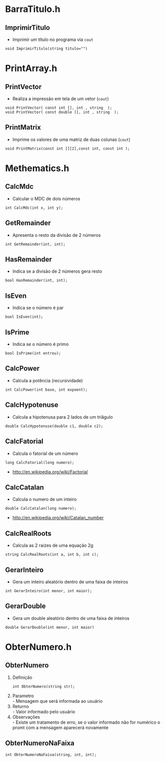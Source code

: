 # BarraTitulo.h

## ImprimirTitulo

- Imprimir um título no programa via `cout`

```
void ImprimirTitulo(string titulo="")
```

# PrintArray.h


## PrintVector

- Realiza a impressão em tela de um vetor (`cout`)

```
void PrintVector( const int [], int , string  );
void PrintVector( const double [], int , string  );
```

## PrintMatrix

- Imprime os valores de uma matriz de duas colunas (`cout`)

```
void PrintMatrix(const int [][2],const int, const int );
```


# Methematics.h

## CalcMdc
- Calcular o MDC de dois números
```
int CalcMdc(int x, int y);
```

## GetRemainder
- Apresenta o resto da divisão de 2 números
```
int GetRemainder(int, int);
```
## HasRemainder
- Indica se a divisão de 2 números gera resto
```
bool HasRemainder(int, int);
```
## IsEven
- Indica se o número é par
```
bool IsEven(int);
```
## IsPrime
- Indica se o número é primo
```
bool IsPrime(int entrou);
```
## CalcPower
- Calcula a potência (recursividade)
```
int CalcPower(int base, int expoent);
```

## CalcHypotenuse
- Calcula a hipotenusa para 2 lados de um triâgulo
```
double CalcHypotenuse(double c1, double c2);
```
## CalcFatorial
- Calcula o fatorial de um número
```
long CalcFatorial(long numero);
```
- http://en.wikipedia.org/wiki/Factorial
## CalcCatalan
 - Calcula o numero de um inteiro
```
double CalcCatalan(long numero);
```
- http://en.wikipedia.org/wiki/Catalan_number
## CalcRealRoots

- Calcula as 2 raizes de uma equação 2g
```
string CalcRealRoots(int a, int b, int c);
```
## GerarInteiro
- Gera um inteiro aleatório dentro de uma faixa de inteiros
```
int GerarInteiro(int menor, int maior);
```
## GerarDouble
- Gera um double aleatório dentro de uma faixa de inteiros
```
double GerarDouble(int menor, int maior)
```

# ObterNumero.h

## ObterNumero
1. Definição  
    ```
    int ObterNumero(string str);
    ```
1. Parametro  
        - Mensagem que será informada ao usuário
1. Returno  
        - Valor informado pelo usuário
1. Observações  
        - Existe um tratamento de erro, se o valor informado não for numérico o promt com a mensagem aparecerá novamente

## ObterNumeroNaFaixa
```
int ObterNumeroNaFaixa(string, int, int);
```
